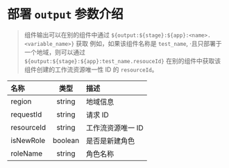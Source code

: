 # 部署 `output` 参数介绍

> 组件输出可以在别的组件中通过 `${output:${stage}:${app}:<name>.<variable_name>}` 获取
> 例如，如果该组件名称是 `test_name`, ·且只部署于一个地域，则可以通过 `${output:${stage}:${app}:test_name.resouceId}` 在别的组件中获取该组件创建的工作流资源唯一性 ID 的 `resourceId`。

| 名称       |  类型   | 描述              |
| :--------- | :-----: | :---------------- |
| region     | string  | 地域信息          |
| requestId  | string  | 请求 ID           |
| resourceId | string  | 工作流资源唯一 ID |
| isNewRole  | boolean | 是否是新建角色    |
| roleName   | string  | 角色名称          |
